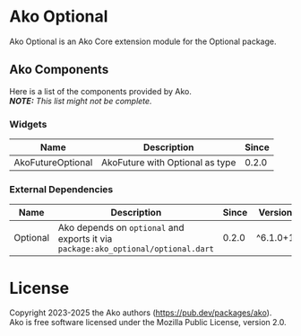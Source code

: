 # Ako Optional

Ako Optional is an Ako Core extension module for the Optional package.

## Ako Components

Here is a list of the components provided by Ako.  
***NOTE:** This list might not be complete.*

### Widgets

| Name                    | Description                                                                                | Since |
|-------------------------|--------------------------------------------------------------------------------------------|-------|
| AkoFutureOptional       | AkoFuture with Optional<T> as type                                                         | 0.2.0 |

### External Dependencies

| Name     | Description                                                                       | Since | Version  |
|----------|-----------------------------------------------------------------------------------|-------|----------|
| Optional | Ako depends on `optional` and exports it via `package:ako_optional/optional.dart` | 0.2.0 | ^6.1.0+1 |

# License

Copyright 2023-2025 the Ako authors (https://pub.dev/packages/ako).  
Ako is free software licensed under the Mozilla Public License, version 2.0.
